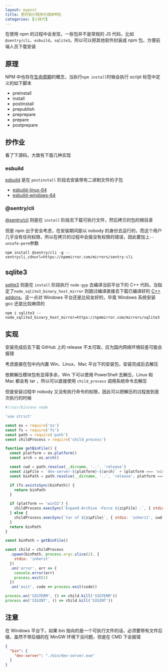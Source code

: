```yaml
---
layout: mypost
title: 把可执行程序打成NPM包
categories: [小技巧]
---
```


在使用 npm 的过程中会发现，一些包并不是常规的 JS 代码，比如`@sentry/cli`、`esbuild`，`sqlite3`。所以可以把其他软件封装成 npm 包，方便前端人员下载安装

## 原理

NPM 中也存在[生命周期](https://docs.npmjs.com/cli/v8/using-npm/scripts#life-cycle-scripts)的概念，当执行`npm install`时候会执行 script 标签中定义的如下脚本

- preinstall
- install
- postinstall
- prepublish
- preprepare
- prepare
- postprepare

## 抄作业

看了下源码，大致有下面几种实现

### esbuild

[esbuild](https://unpkg.com/browse/esbuild@0.14.48/) 是在 `postinstall` 阶段去安装带有二进制文件的子包

- [esbuild-linux-64](https://unpkg.com/browse/esbuild-linux-64@0.14.48/)
- [esbuild-windows-64](https://unpkg.com/browse/esbuild-windows-64@0.14.48/)

### @sentry/cli

[@sentry/cli](https://unpkg.com/browse/@sentry/cli@2.3.1/) 则是在 `install` 阶段去下载可执行文件，然后拷贝的包的根目录

但是 npm 出于安全考虑，在安装期间是以 nobody 的身份去运行的，而这个用户几乎没有任何权限，所以在拷贝的过程中会报没有权限的错误，因此要加上`--unsafe-perm`参数

```
npm install @sentry/cli -g --sentrycli_cdnurl=https://npmmirror.com/mirrors/sentry-cli
```

## sqlite3

[sqlite3](https://unpkg.com/browse/sqlite3@5.0.8/) 则是在 `install` 阶段执行 `node-gyp` 去编译当前平台下的 C++ 代码，当指定了`node_sqlite3_binary_host_mirror` 则跳过编译直接去下载已编译好的 [C++ addons](https://nodejs.org/dist/latest-v16.x/docs/api/addons.html)。这一点对 Windows 平台还是比较友好的，毕竟 Windows 系统安装 gcc 还是比较麻烦的

```
npm i sqlite3 --node_sqlite3_binary_host_mirror=https://npmmirror.com/mirrors/sqlite3
```

## 实现

安装完成后去下载 GitHub 上的 release 不太可取，应为国内网络环境较差可能会报错

考虑直接在包中内内置 Win、Linux、Mac 平台下的安装包，安装完成后去解压

依赖解压模块包有显得多余，Win 下可以使用 PowerShell 去解压，Linux 和 Mac 都会有 tar ，所以可以直接使用 `child_process` 调用系统命令去解压

但是安装过程中 nobody 又没有执行命令的权限，因此可以把解压的过程放到首次执行的时候

```js
#!/usr/bin/env node

'use strict'

const os = require('os')
const fs = require('fs')
const path = require('path')
const childProcess = require('child_process')

function getBinFile() {
  const platform = os.platform()
  const arch = os.arch()

  const cwd = path.resolve(__dirname, '..', 'release')
  const zipFile = `dev-server-${platform}-${arch}` + (platform === 'win32' ? '.zip' : '.tar.gz')
  const binPath = path.resolve(__dirname, '..', 'release', platform === 'win32' ? 'dev-server.exe' : 'dev-server')

  if (fs.existsSync(binPath)) {
    return binPath
  }

  if (platform == 'win32') {
    childProcess.execSync(`Expand-Archive -Force ${zipFile} .`, { stdio: 'inherit', shell: 'powershell.exe', cwd })
  } else {
    childProcess.execSync(`tar xf ${zipFile}`, { stdio: 'inherit', cwd })
  }
  return binPath
}

const binPath = getBinFile()

const child = childProcess
  .spawn(binPath, process.argv.slice(2), {
    stdio: 'inherit'
  })
  .on('error', err => {
    console.error(err)
    process.exit(1)
  })
  .on('exit', code => process.exit(code))

process.on('SIGTERM', () => child.kill('SIGTERM'))
process.on('SIGINT', () => child.kill('SIGINT'))
```

## 注意

在 Windows 平台下，如果 bin 指向的是一个可执行文件的话，必须要带有文件后缀，虽然不带后缀的在 MinGW 环境下没问题，但是在 CMD 下会报错

```json
{
  "bin": {
    "dev-server": "./bin/dev-server.exe"
  }
}
```
